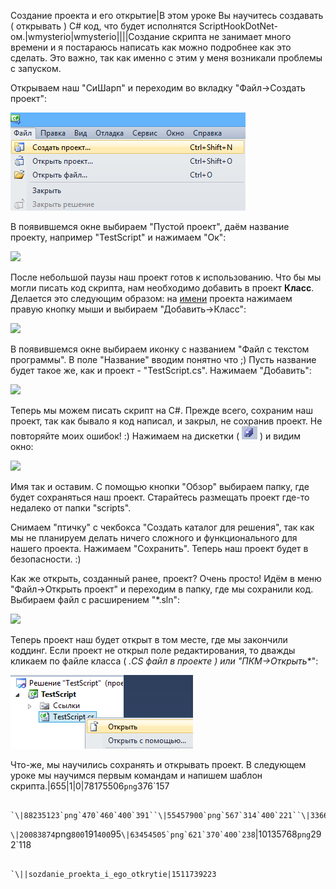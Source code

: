 Создание проекта и его открытие|В этом уроке Вы научитесь создавать ( открывать ) C# код, что будет исполнятся ScriptHookDotNet-ом.|wmysterio|wmysterio||||Создание скрипта не занимает много времени и я постараюсь написать как можно подробнее как это сделать. Это важно, так как именно с этим у меня возникали проблемы с запуском.

Открываем наш "СиШарп" и переходим во вкладку "Файл->Создать проект":

<!--IMG1--><img src="/_pu/1/78175506.png" /><!--IMG1-->

В появившемся окне выбираем "Пустой проект", даём название проекту, например "TestScript" и нажимаем "Ок":

<!--IMG2--><img src="https://github.com/wmysterio/scm-scripting-lessons/raw/resources/_pu/1/88235123.png" /><!--IMG2-->

После небольшой паузы наш проект готов к использованию. Что бы мы могли писать код скрипта, нам необходимо добавить в проект **Класс**. Делается это следующим образом: на <u>имени</u> проекта нажимаем правую кнопку мыши и выбираем "Добавить->Класс":

<!--IMG3--><img src="https://github.com/wmysterio/scm-scripting-lessons/raw/resources/_pu/1/55457900.png" /><!--IMG3-->

В появившемся окне выбираем иконку с названием "Файл с текстом программы". В поле "Название" вводим понятно что ;) Пусть название будет такое же, как и проект - "TestScript.cs". Нажимаем "Добавить":

<!--IMG4--><img src="https://github.com/wmysterio/scm-scripting-lessons/raw/resources/_pu/1/33662088.png" /><!--IMG4-->

Теперь мы можем писать скрипт на C#. Прежде всего, сохраним наш проект, так как бывало я код написал, и закрыл, не сохранив проект. Не повторяйте моих ошибок! :) Нажимаем на дискетки ( <!--IMG5--><img src="/_pu/1/11382302.png" /><!--IMG5--> ) и видим окно:

<!--IMG6--><img src="https://github.com/wmysterio/scm-scripting-lessons/raw/resources/_pu/1/20083874.png" /><!--IMG6-->

Имя так и оставим. С помощью кнопки "Обзор" выбираем папку, где будет сохраняться наш проект. Старайтесь размещать проект где-то недалеко от папки "scripts".

Снимаем "птичку" с чекбокса "Создать каталог для решения", так как мы не планируем делать ничего сложного и функционального для нашего проекта. Нажимаем "Сохранить". Теперь наш проект будет в безопасности. :)

Как же открыть, созданный ранее, проект? Очень просто! Идём в меню "Файл->Открыть проект" и переходим в папку, где мы сохранили код. Выбираем файл с расширением "*.sln":

<!--IMG7--><img src="https://github.com/wmysterio/scm-scripting-lessons/raw/resources/_pu/1/63454505.png" /><!--IMG7-->

Теперь проект наш будет открыт в том месте, где мы закончили коддинг. Если проект не открыл поле редактирования, то дважды кликаем по файле класса ( *.CS файл в проекте ) или "ПКМ->Открыть**":

<!--IMG8--><img src="/_pu/1/10135768.png" /><!--IMG8-->

Что-же, мы научились сохранять и открывать проект. В следующем уроке мы научимся первым командам и напишем шаблон скрипта.|655|1|0|78175506`png`376`157
```

`\|88235123`png`470`460`400`391``\|55457900`png`567`314`400`221``\|33662088`png`699`411`400`235``\|11382302`png`25`21
```

`\|20083874`png`800`191`400`95``\|63454505`png`621`370`400`238``\|10135768`png`292`118
```

`\||sozdanie_proekta_i_ego_otkrytie|1511739223